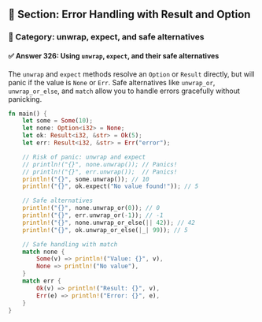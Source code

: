 ## 📘 Section: Error Handling with Result and Option  
### 🔹 Category: unwrap, expect, and safe alternatives  
#### ✅ Answer 326: Using `unwrap`, `expect`, and their safe alternatives

The `unwrap` and `expect` methods resolve an `Option` or `Result` directly, but will panic if the value is `None` or `Err`. Safe alternatives like `unwrap_or`, `unwrap_or_else`, and `match` allow you to handle errors gracefully without panicking.

```rust
fn main() {
    let some = Some(10);
    let none: Option<i32> = None;
    let ok: Result<i32, &str> = Ok(5);
    let err: Result<i32, &str> = Err("error");

    // Risk of panic: unwrap and expect
    // println!("{}", none.unwrap()); // Panics!
    // println!("{}", err.unwrap());  // Panics!
    println!("{}", some.unwrap()); // 10
    println!("{}", ok.expect("No value found!")); // 5

    // Safe alternatives
    println!("{}", none.unwrap_or(0)); // 0
    println!("{}", err.unwrap_or(-1)); // -1
    println!("{}", none.unwrap_or_else(|| 42)); // 42
    println!("{}", ok.unwrap_or_else(|_| 99)); // 5

    // Safe handling with match
    match none {
        Some(v) => println!("Value: {}", v),
        None => println!("No value"),
    }
    match err {
        Ok(v) => println!("Result: {}", v),
        Err(e) => println!("Error: {}", e),
    }
}
```
